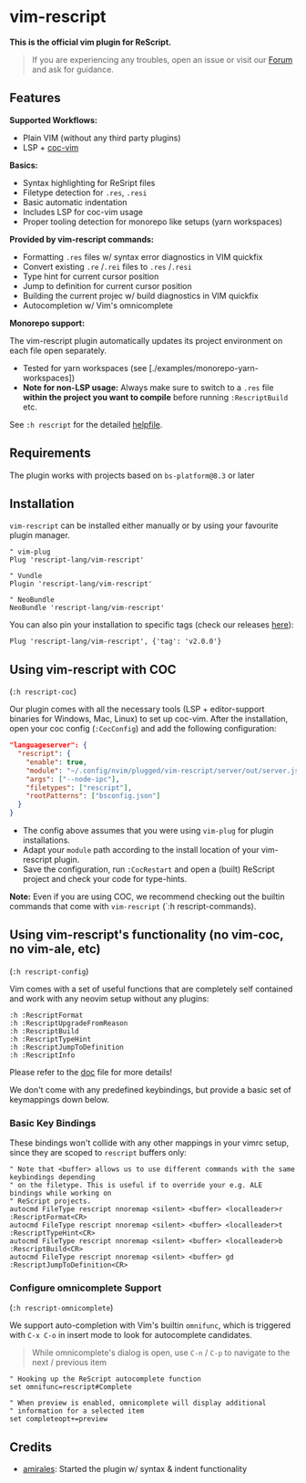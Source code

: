 # vim-rescript

**This is the official vim plugin for ReScript.**

> If you are experiencing any troubles, open an issue or visit our [Forum](https://forum.rescript-lang.org) and ask for guidance.

## Features

**Supported Workflows:**
- Plain VIM (without any third party plugins)
- LSP + [coc-vim](https://github.com/neoclide/coc.nvim)

**Basics:**
- Syntax highlighting for ReSript files
- Filetype detection for `.res`, `.resi`
- Basic automatic indentation
- Includes LSP for coc-vim usage
- Proper tooling detection for monorepo like setups (yarn workspaces)

**Provided by vim-rescript commands:**
- Formatting `.res` files w/ syntax error diagnostics in VIM quickfix
- Convert existing `.re` /`.rei` files to `.res` /`.resi`
- Type hint for current cursor position
- Jump to definition for current cursor position
- Building the current projec w/ build diagnostics in VIM quickfix
- Autocompletion w/ Vim's omnicomplete

**Monorepo support:**

The vim-rescript plugin automatically updates its project environment on each file open separately.
- Tested for yarn workspaces (see [./examples/monorepo-yarn-workspaces])
- **Note for non-LSP usage:** Always make sure to switch to a `.res` file **within the project you want to compile** before running `:RescriptBuild` etc.

See `:h rescript` for the detailed [helpfile](./doc/rescript.txt).

## Requirements

The plugin works with projects based on `bs-platform@8.3` or later

## Installation

`vim-rescript` can be installed either manually or by using your favourite plugin manager.

```viml
" vim-plug
Plug 'rescript-lang/vim-rescript'

" Vundle
Plugin 'rescript-lang/vim-rescript'

" NeoBundle
NeoBundle 'rescript-lang/vim-rescript'
```

You can also pin your installation to specific tags (check our releases [here](https://github.com/rescript-lang/vim-rescript/releases)):

```
Plug 'rescript-lang/vim-rescript', {'tag': 'v2.0.0'}
```

## Using vim-rescript with COC

(`:h rescript-coc`)

Our plugin comes with all the necessary tools (LSP + editor-support binaries for Windows, Mac, Linux) to set up coc-vim.
After the installation, open your coc config (`:CocConfig`) and add the following configuration:

```json
"languageserver": {
  "rescript": {
    "enable": true,
    "module": "~/.config/nvim/plugged/vim-rescript/server/out/server.js",
    "args": ["--node-ipc"],
    "filetypes": ["rescript"],
    "rootPatterns": ["bsconfig.json"]
  }
}
```

- The config above assumes that you were using `vim-plug` for plugin installations.
- Adapt your `module` path according to the install location of your vim-rescript plugin.
- Save the configuration, run `:CocRestart` and open a (built) ReScript project and check your code for type-hints.

**Note:** Even if you are using COC, we recommend checking out the builtin commands that come with `vim-rescript` (`:h rescript-commands).

## Using vim-rescript's functionality (no vim-coc, no vim-ale, etc)

(`:h rescript-config`)

Vim comes with a set of useful functions that are completely self contained and work with any neovim setup without any plugins:

```
:h :RescriptFormat
:h :RescriptUpgradeFromReason
:h :RescriptBuild
:h :RescriptTypeHint
:h :RescriptJumpToDefinition
:h :RescriptInfo
```
Please refer to the [doc](./doc/rescript.txt) file for more details!

We don't come with any predefined keybindings, but provide a basic set of keymappings down below.

### Basic Key Bindings

These bindings won't collide with any other mappings in your vimrc setup, since they are scoped to `rescript` buffers only:

```vim
" Note that <buffer> allows us to use different commands with the same keybindings depending
" on the filetype. This is useful if to override your e.g. ALE bindings while working on
" ReScript projects.
autocmd FileType rescript nnoremap <silent> <buffer> <localleader>r :RescriptFormat<CR>
autocmd FileType rescript nnoremap <silent> <buffer> <localleader>t :RescriptTypeHint<CR>
autocmd FileType rescript nnoremap <silent> <buffer> <localleader>b :RescriptBuild<CR>
autocmd FileType rescript nnoremap <silent> <buffer> gd :RescriptJumpToDefinition<CR>
```

### Configure omnicomplete Support

(`:h rescript-omnicomplete`)

We support auto-completion with Vim's builtin `omnifunc`, which is triggered with `C-x C-o` in insert mode to look for autocomplete candidates.

> While omnicomplete's dialog is open, use `C-n` / `C-p` to navigate to the next / previous item

```vim
" Hooking up the ReScript autocomplete function
set omnifunc=rescript#Complete

" When preview is enabled, omnicomplete will display additional
" information for a selected item
set completeopt+=preview
```

## Credits

- [amirales](https://github.com/amiralies): Started the plugin w/ syntax & indent functionality
